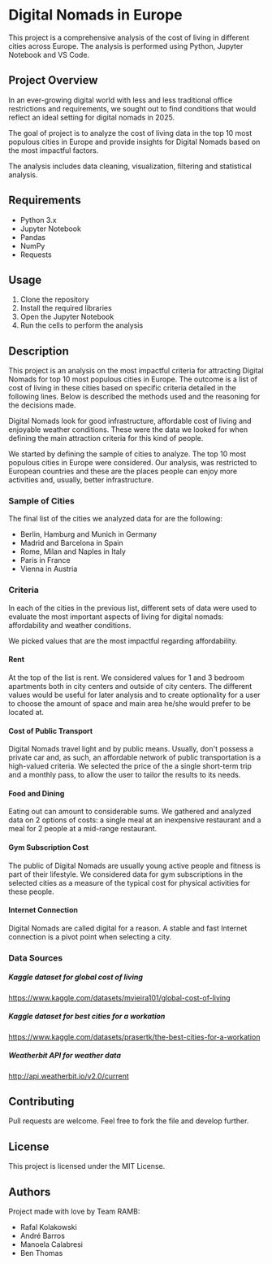 # Digital Nomads in Europe

This project is a comprehensive analysis of the cost of living in different cities across Europe. The analysis is performed using Python, Jupyter Notebook and VS Code.

## Project Overview
In an ever-growing digital world with less and less traditional office restrictions and requirements, we sought out to find conditions that would reflect an ideal setting for digital nomads in 2025.

The goal of project is to analyze the cost of living data in the top 10 most populous cities in Europe and provide insights for Digital Nomads based on the most impactful factors. 

The analysis includes data cleaning, visualization, filtering and statistical analysis.

## Requirements

- Python 3.x
- Jupyter Notebook
- Pandas
- NumPy
- Requests

## Usage

1. Clone the repository
2. Install the required libraries
3. Open the Jupyter Notebook
4. Run the cells to perform the analysis

## Description

This project is an analysis on the most impactful criteria for attracting Digital Nomads for top 10 most populous cities in Europe. The outcome is a list of cost of living in these cities based on specific criteria detailed in the following lines.
Below is described the methods used and the reasoning for the decisions made.

Digital Nomads look for good infrastructure, affordable cost of living and enjoyable weather conditions. These were the data we looked for when defining the main attraction criteria for this kind of people. 

We started by defining the sample of cities to analyze. The top 10 most populous cities in Europe were considered. Our analysis, was restricted to European countries and these are the places people can enjoy more activities and, usually, better infrastructure.

### Sample of Cities

The final list of the cities we analyzed data for are the following:
* Berlin, Hamburg and Munich in Germany
* Madrid and Barcelona in Spain
* Rome, Milan and Naples in Italy
* Paris in France
* Vienna in Austria

### Criteria
In each of the cities in the previous list, different sets of data were used to evaluate the most important aspects of living for digital nomads: affordability and weather conditions.

We picked values that are the most impactful regarding affordability. 

#### Rent
At the top of the list is rent. We considered values for 1 and 3 bedroom apartments both in city centers and outside of city centers. The different values would be useful for later analysis and to create optionality for a user to choose the amount of space and main area he/she would prefer to be located at.

#### Cost of Public Transport 
Digital Nomads travel light and by public means. Usually, don't possess a private car and, as such, an affordable network of public transportation is a high-valued criteria. We selected the price of the a single short-term trip and a monthly pass, to allow the user to tailor the results to its needs.

#### Food and Dining
Eating out can amount to considerable sums. We gathered and analyzed data on 2 options of costs: a single meal at an inexpensive restaurant and a meal for 2 people at a mid-range restaurant.

#### Gym Subscription Cost
The public of Digital Nomads are usually young active people and fitness is part of their lifestyle. We considered data for gym subscriptions in the selected cities as a measure of the typical cost for physical activities for these people.

#### Internet Connection
Digital Nomads are called digital for a reason. A stable and fast Internet connection is a pivot point when selecting a city.

### Data Sources

  
##### Kaggle dataset for global cost of living
https://www.kaggle.com/datasets/mvieira101/global-cost-of-living

##### Kaggle dataset for best cities for a workation
https://www.kaggle.com/datasets/prasertk/the-best-cities-for-a-workation

##### Weatherbit API for weather data
http://api.weatherbit.io/v2.0/current

## Contributing

Pull requests are welcome. Feel free to fork the file and develop further.

## License

This project is licensed under the MIT License.

## Authors 
Project made with love by Team RAMB:
* Rafal Kolakowski
* André Barros
* Manoela Calabresi
* Ben Thomas
